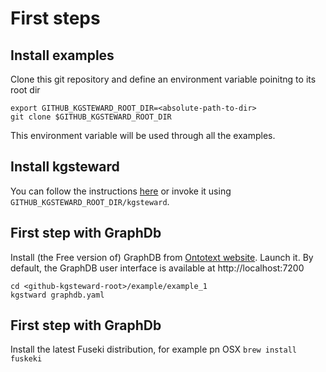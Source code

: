 # First steps


## Install examples

Clone this git repository and define an environment variable poinitng to its root dir 

```{bash}
export GITHUB_KGSTEWARD_ROOT_DIR=<absolute-path-to-dir>
git clone $GITHUB_KGSTEWARD_ROOT_DIR
```
This environment variable will be used through all the examples.

## Install kgsteward

You can follow the instructions [here](https://github.com/sib-swiss/kgsteward) or
invoke it using `GITHUB_KGSTEWARD_ROOT_DIR/kgsteward`. 

## First step with GraphDb

Install (the Free version of) GraphDB from [Ontotext website](https://www.ontotext.com/products/graphdb/download/?ref=menu). 
Launch it. 
By default, the GraphDB user interface is available at http://localhost:7200



```{bash}
cd <github-kgsteward-root>/example/example_1
kgstward graphdb.yaml
```
## First step with GraphDb

Install the latest Fuseki distribution, for example pn OSX `brew install fuskeki`


